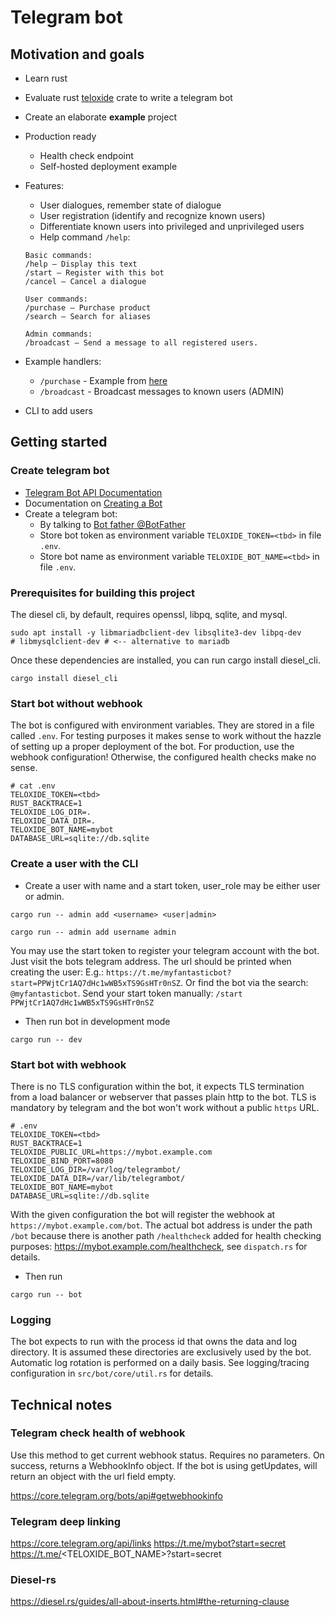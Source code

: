 # Telegram bot

## Motivation and goals

* Learn rust
* Evaluate rust [teloxide](https://github.com/teloxide/teloxide) crate to write a telegram bot
* Create an elaborate **example** project
* Production ready
  * Health check endpoint
  * Self-hosted deployment example
* Features:
  * User dialogues, remember state of dialogue
  * User registration (identify and recognize known users)
  * Differentiate known users into privileged and unprivileged users
  * Help command `/help`:
  ```
  Basic commands:
  /help — Display this text
  /start — Register with this bot
  /cancel — Cancel a dialogue
  
  User commands:
  /purchase — Purchase product
  /search — Search for aliases
  
  Admin commands:
  /broadcast — Send a message to all registered users.
  ```
* Example handlers: 
  * `/purchase` - Example from [here](https://github.com/teloxide/teloxide/blob/master/crates/teloxide/examples/purchase.rs)
  * `/broadcast` - Broadcast messages to known users (ADMIN)

* CLI to add users

## Getting started

### Create telegram bot 

* [Telegram Bot API Documentation](https://core.telegram.org/bots)
* Documentation on [Creating a Bot](https://core.telegram.org/bots#how-do-i-create-a-bot)
* Create a telegram bot:
  * By talking to [Bot father @BotFather](https://t.me/botfather)
  * Store bot token as environment variable `TELOXIDE_TOKEN=<tbd>` in file `.env`.
  * Store bot name as environment variable `TELOXIDE_BOT_NAME=<tbd>` in file `.env`.

### Prerequisites for building this project

The diesel cli, by default, requires openssl, libpq, sqlite, and mysql. 
```shell
sudo apt install -y libmariadbclient-dev libsqlite3-dev libpq-dev
# libmysqlclient-dev # <-- alternative to mariadb
```
Once these dependencies are installed, you can run cargo install diesel_cli.
```shell
cargo install diesel_cli
```

### Start bot without webhook

The bot is configured with environment variables.
They are stored in a file called `.env`.
For testing purposes it makes sense to work without the hazzle of setting up a proper deployment of the bot.
For production, use the webhook configuration! Otherwise, the configured health checks make no sense.

```
# cat .env
TELOXIDE_TOKEN=<tbd>
RUST_BACKTRACE=1
TELOXIDE_LOG_DIR=.
TELOXIDE_DATA_DIR=.
TELOXIDE_BOT_NAME=mybot
DATABASE_URL=sqlite://db.sqlite
```

### Create a user with the CLI

* Create a user with name and a start token, user_role may be either user or admin.
```shell
cargo run -- admin add <username> <user|admin>
```

```shell
cargo run -- admin add username admin
```

You may use the start token to register your telegram account with the bot.
Just visit the bots telegram address. The url should be printed when creating the user:
E.g.: `https://t.me/myfantasticbot?start=PPWjtCr1AQ7dHc1wWB5xTS9GsHTr0nSZ`.
Or find the bot via the search: `@myfantasticbot`.
Send your start token manually: `/start PPWjtCr1AQ7dHc1wWB5xTS9GsHTr0nSZ`

* Then run bot in development mode
```shell
cargo run -- dev
```

### Start bot with webhook

There is no TLS configuration within the bot,
it expects TLS termination from a load balancer or webserver that passes plain http to the bot.
TLS is mandatory by telegram and the bot won't work without a public `https` URL.
```
# .env
TELOXIDE_TOKEN=<tbd>
RUST_BACKTRACE=1
TELOXIDE_PUBLIC_URL=https://mybot.example.com
TELOXIDE_BIND_PORT=8080
TELOXIDE_LOG_DIR=/var/log/telegrambot/
TELOXIDE_DATA_DIR=/var/lib/telegrambot/
TELOXIDE_BOT_NAME=mybot
DATABASE_URL=sqlite://db.sqlite
```
With the given configuration the bot will register the webhook at `https://mybot.example.com/bot`.
The actual bot address is under the path `/bot` because there is another path `/healthcheck` added for health checking purposes:
https://mybot.example.com/healthcheck, see `dispatch.rs` for details.

* Then run 
```shell
cargo run -- bot
```

### Logging

The bot expects to run with the process id that owns the data and log directory.
It is assumed these directories are exclusively used by the bot.
Automatic log rotation is performed on a daily basis.
See logging/tracing configuration in `src/bot/core/util.rs` for details.

## Technical notes

### Telegram check health of webhook

Use this method to get current webhook status. Requires no parameters. 
On success, returns a WebhookInfo object. If the bot is using getUpdates, will return an object with the url field empty.

https://core.telegram.org/bots/api#getwebhookinfo

### Telegram deep linking

https://core.telegram.org/api/links
https://t.me/mybot?start=secret
https://t.me/<TELOXIDE_BOT_NAME>?start=secret

### Diesel-rs

https://diesel.rs/guides/all-about-inserts.html#the-returning-clause
